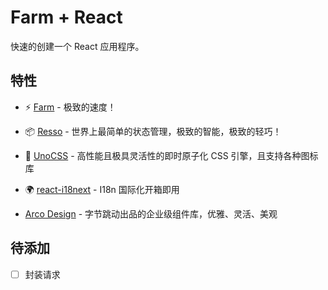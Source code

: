 # Farm + React

快速的创建一个 React 应用程序。

## 特性

- ⚡️ [Farm](https://farm-fe.github.io/zh/) - 极致的速度！

- 📦 [Resso](https://github.com/nanxiaobei/resso) - 世界上最简单的状态管理，极致的智能，极致的轻巧！

- 🎨 [UnoCSS](https://github.com/unocss/unocss) - 高性能且极具灵活性的即时原子化 CSS 引擎，且支持各种图标库

- 🌍 [react-i18next](https://react.i18next.com/) - I18n 国际化开箱即用

- [Arco Design](https://www.arco.design/) - 字节跳动出品的企业级组件库，优雅、灵活、美观

## 待添加

- [ ] 封装请求
